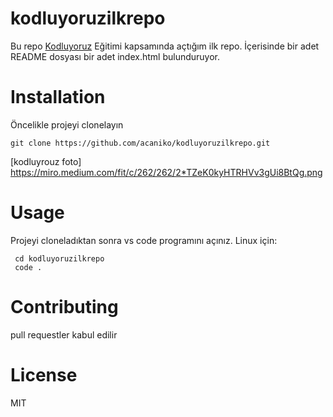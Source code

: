# kodluyoruzilkrepo
Bu repo [Kodluyoruz](https://www.kodluyoruz.org/) Eğitimi kapsamında açtığım ilk repo. İçerisinde bir adet README dosyası bir adet index.html bulunduruyor.

# Installation
Öncelikle projeyi clonelayın

``` git clone https://github.com/acaniko/kodluyoruzilkrepo.git ```

[kodluyrouz foto] https://miro.medium.com/fit/c/262/262/2*TZeK0kyHTRHVv3gUi8BtQg.png

# Usage
Projeyi cloneladıktan sonra vs code programını açınız.
Linux için:
```
 cd kodluyoruzilkrepo
 code .
```

# Contributing
pull requestler kabul edilir

# License
MIT
